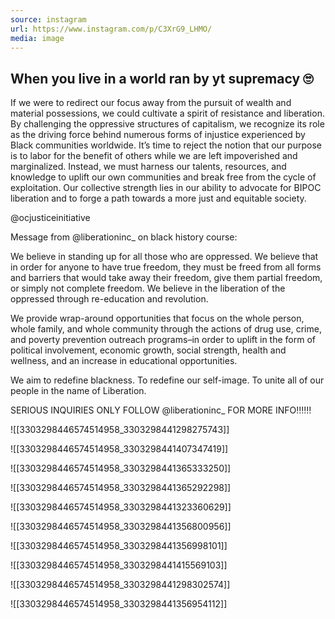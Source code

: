 ```yaml
---
source: instagram
url: https://www.instagram.com/p/C3XrG9_LHMO/
media: image
---
```


## When you live in a world ran by yt supremacy 🙄

If we were to redirect our focus away from the pursuit of wealth and material possessions, we could cultivate a spirit of resistance and liberation. By challenging the oppressive structures of capitalism, we recognize its role as the driving force behind numerous forms of injustice experienced by Black communities worldwide. It’s time to reject the notion that our purpose is to labor for the benefit of others while we are left impoverished and marginalized. Instead, we must harness our talents, resources, and knowledge to uplift our own communities and break free from the cycle of exploitation. Our collective strength lies in our ability to advocate for BIPOC liberation and to forge a path towards a more just and equitable society.

@ocjusticeinitiative 

Message from @liberationinc_  on black history course:

We believe in standing up for all those who are oppressed. We believe that in order for anyone to have true freedom, they must be freed from all forms and barriers that would take away their freedom, give them partial freedom, or simply not complete freedom. We believe in the liberation of the oppressed through re-education and revolution. 

We provide wrap-around opportunities that focus on the whole person, whole family, and whole community through the actions of drug use, crime, and poverty prevention outreach programs–in order to uplift in the form of political involvement, economic growth, social strength, health and wellness, and an increase in educational opportunities. 

We aim to redefine blackness. To redefine our self-image. To unite all of our people in the name of Liberation.

SERIOUS INQUIRIES ONLY FOLLOW @liberationinc_ FOR MORE INFO‼️‼️‼️

![[3303298446574514958_3303298441298275743]]

![[3303298446574514958_3303298441407347419]]

![[3303298446574514958_3303298441365333250]]

![[3303298446574514958_3303298441365292298]]

![[3303298446574514958_3303298441323360629]]

![[3303298446574514958_3303298441356800956]]

![[3303298446574514958_3303298441356998101]]

![[3303298446574514958_3303298441415569103]]

![[3303298446574514958_3303298441298302574]]

![[3303298446574514958_3303298441356954112]]

